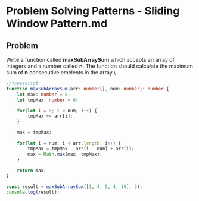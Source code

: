 # Problem Solving Patterns - Sliding Window Pattern.md

## Problem
Write a function called **maxSubArraySum** which accepts an array of integers and a number called **n**. The function should calculate the maximum sum of **n** consecutive emelents in the array.\

```ts
//typescript
function maxSubArraySum(arr: number[], num: number): number {
    let max: number = 0;
    let tmpMax: number = 0;

    for(let i = 0; i < num; i++) {
        tmpMax += arr[i];
    }

    max = tmpMax;

    for(let i = num; i < arr.length; i++) {
        tmpMax = tmpMax - arr[i - num] + arr[i];
        max = Math.max(max, tmpMax);
    }

    return max;
}

const result = maxSubArraySum([1, 4, 5, 4, 10], 3);
console.log(result);

```
